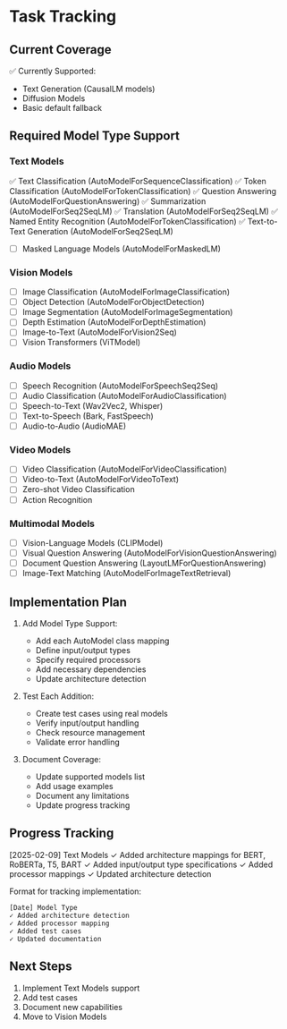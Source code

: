# Task Tracking

## Current Coverage

✅ Currently Supported:
- Text Generation (CausalLM models)
- Diffusion Models
- Basic default fallback

## Required Model Type Support

### Text Models
✅ Text Classification (AutoModelForSequenceClassification)
✅ Token Classification (AutoModelForTokenClassification)
✅ Question Answering (AutoModelForQuestionAnswering)
✅ Summarization (AutoModelForSeq2SeqLM)
✅ Translation (AutoModelForSeq2SeqLM)
✅ Named Entity Recognition (AutoModelForTokenClassification)
✅ Text-to-Text Generation (AutoModelForSeq2SeqLM)
- [ ] Masked Language Models (AutoModelForMaskedLM)

### Vision Models
- [ ] Image Classification (AutoModelForImageClassification)
- [ ] Object Detection (AutoModelForObjectDetection)
- [ ] Image Segmentation (AutoModelForImageSegmentation)
- [ ] Depth Estimation (AutoModelForDepthEstimation)
- [ ] Image-to-Text (AutoModelForVision2Seq)
- [ ] Vision Transformers (ViTModel)

### Audio Models
- [ ] Speech Recognition (AutoModelForSpeechSeq2Seq)
- [ ] Audio Classification (AutoModelForAudioClassification)
- [ ] Speech-to-Text (Wav2Vec2, Whisper)
- [ ] Text-to-Speech (Bark, FastSpeech)
- [ ] Audio-to-Audio (AudioMAE)

### Video Models
- [ ] Video Classification (AutoModelForVideoClassification)
- [ ] Video-to-Text (AutoModelForVideoToText)
- [ ] Zero-shot Video Classification
- [ ] Action Recognition

### Multimodal Models
- [ ] Vision-Language Models (CLIPModel)
- [ ] Visual Question Answering (AutoModelForVisionQuestionAnswering)
- [ ] Document Question Answering (LayoutLMForQuestionAnswering)
- [ ] Image-Text Matching (AutoModelForImageTextRetrieval)

## Implementation Plan

1. Add Model Type Support:
   - Add each AutoModel class mapping
   - Define input/output types
   - Specify required processors
   - Add necessary dependencies
   - Update architecture detection

2. Test Each Addition:
   - Create test cases using real models
   - Verify input/output handling
   - Check resource management
   - Validate error handling

3. Document Coverage:
   - Update supported models list
   - Add usage examples
   - Document any limitations
   - Update progress tracking

## Progress Tracking

[2025-02-09] Text Models
✓ Added architecture mappings for BERT, RoBERTa, T5, BART
✓ Added input/output type specifications
✓ Added processor mappings
✓ Updated architecture detection

Format for tracking implementation:
```
[Date] Model Type
✓ Added architecture detection
✓ Added processor mapping
✓ Added test cases
✓ Updated documentation
```

## Next Steps

1. Implement Text Models support
2. Add test cases
3. Document new capabilities
4. Move to Vision Models